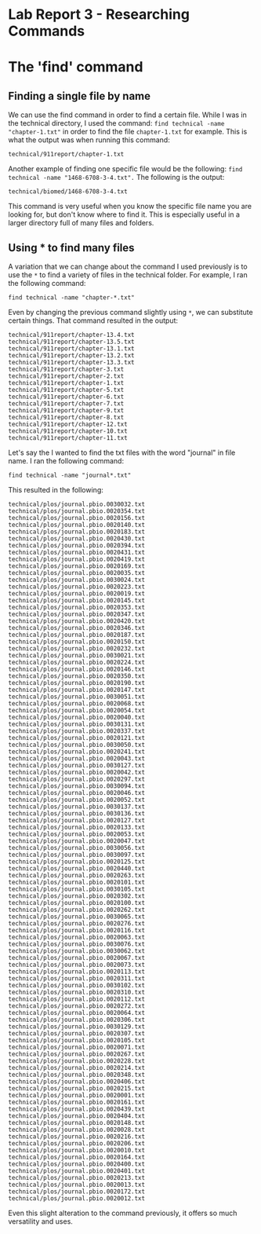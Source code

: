 # Lab Report 3 - Researching Commands

# The 'find' command

## Finding a single file by name
 We can use the find command in order to find a certain file. While I was in the technical directory, I used the command:
 `find technical -name "chapter-1.txt"` in order to find the file `chapter-1.txt` for example. This is what the output was when running this command:
 ```
 technical/911report/chapter-1.txt
```
Another example of finding one specific file would be the following: `find technical -name "1468-6708-3-4.txt".` The following is the output:
```
technical/biomed/1468-6708-3-4.txt
```

This command is very useful when you know the specific file name you are looking for, but don't know where to find it. This is especially useful in a larger directory
full of many files and folders. 




## Using * to find many files
A variation that we can change about the command I used previously is to use the `*` to find a variety of files in the technical folder. 
For example, I ran the following command:
```
find technical -name "chapter-*.txt"
```
Even by changing the previous command slightly using `*`, we can substitute certain things. That command resulted in the output:
```
technical/911report/chapter-13.4.txt
technical/911report/chapter-13.5.txt
technical/911report/chapter-13.1.txt
technical/911report/chapter-13.2.txt
technical/911report/chapter-13.3.txt
technical/911report/chapter-3.txt
technical/911report/chapter-2.txt
technical/911report/chapter-1.txt
technical/911report/chapter-5.txt
technical/911report/chapter-6.txt
technical/911report/chapter-7.txt
technical/911report/chapter-9.txt
technical/911report/chapter-8.txt
technical/911report/chapter-12.txt
technical/911report/chapter-10.txt
technical/911report/chapter-11.txt
```
Let's say the I wanted to find the txt files with the word "journal" in file name. I ran the following command:
```
find technical -name "journal*.txt"
```
This resulted in the following:
```
technical/plos/journal.pbio.0030032.txt
technical/plos/journal.pbio.0020354.txt
technical/plos/journal.pbio.0020156.txt
technical/plos/journal.pbio.0020140.txt
technical/plos/journal.pbio.0020183.txt
technical/plos/journal.pbio.0020430.txt
technical/plos/journal.pbio.0020394.txt
technical/plos/journal.pbio.0020431.txt
technical/plos/journal.pbio.0020419.txt
technical/plos/journal.pbio.0020169.txt
technical/plos/journal.pbio.0020035.txt
technical/plos/journal.pbio.0030024.txt
technical/plos/journal.pbio.0020223.txt
technical/plos/journal.pbio.0020019.txt
technical/plos/journal.pbio.0020145.txt
technical/plos/journal.pbio.0020353.txt
technical/plos/journal.pbio.0020347.txt
technical/plos/journal.pbio.0020420.txt
technical/plos/journal.pbio.0020346.txt
technical/plos/journal.pbio.0020187.txt
technical/plos/journal.pbio.0020150.txt
technical/plos/journal.pbio.0020232.txt
technical/plos/journal.pbio.0030021.txt
technical/plos/journal.pbio.0020224.txt
technical/plos/journal.pbio.0020146.txt
technical/plos/journal.pbio.0020350.txt
technical/plos/journal.pbio.0020190.txt
technical/plos/journal.pbio.0020147.txt
technical/plos/journal.pbio.0030051.txt
technical/plos/journal.pbio.0020068.txt
technical/plos/journal.pbio.0020054.txt
technical/plos/journal.pbio.0020040.txt
technical/plos/journal.pbio.0030131.txt
technical/plos/journal.pbio.0020337.txt
technical/plos/journal.pbio.0020121.txt
technical/plos/journal.pbio.0030050.txt
technical/plos/journal.pbio.0020241.txt
technical/plos/journal.pbio.0020043.txt
technical/plos/journal.pbio.0030127.txt
technical/plos/journal.pbio.0020042.txt
technical/plos/journal.pbio.0020297.txt
technical/plos/journal.pbio.0030094.txt
technical/plos/journal.pbio.0020046.txt
technical/plos/journal.pbio.0020052.txt
technical/plos/journal.pbio.0030137.txt
technical/plos/journal.pbio.0030136.txt
technical/plos/journal.pbio.0020127.txt
technical/plos/journal.pbio.0020133.txt
technical/plos/journal.pbio.0020053.txt
technical/plos/journal.pbio.0020047.txt
technical/plos/journal.pbio.0030056.txt
technical/plos/journal.pbio.0030097.txt
technical/plos/journal.pbio.0020125.txt
technical/plos/journal.pbio.0020440.txt
technical/plos/journal.pbio.0020263.txt
technical/plos/journal.pbio.0020101.txt
technical/plos/journal.pbio.0030105.txt
technical/plos/journal.pbio.0020302.txt
technical/plos/journal.pbio.0020100.txt
technical/plos/journal.pbio.0020262.txt
technical/plos/journal.pbio.0030065.txt
technical/plos/journal.pbio.0020276.txt
technical/plos/journal.pbio.0020116.txt
technical/plos/journal.pbio.0020063.txt
technical/plos/journal.pbio.0030076.txt
technical/plos/journal.pbio.0030062.txt
technical/plos/journal.pbio.0020067.txt
technical/plos/journal.pbio.0020073.txt
technical/plos/journal.pbio.0020113.txt
technical/plos/journal.pbio.0020311.txt
technical/plos/journal.pbio.0030102.txt
technical/plos/journal.pbio.0020310.txt
technical/plos/journal.pbio.0020112.txt
technical/plos/journal.pbio.0020272.txt
technical/plos/journal.pbio.0020064.txt
technical/plos/journal.pbio.0020306.txt
technical/plos/journal.pbio.0030129.txt
technical/plos/journal.pbio.0020307.txt
technical/plos/journal.pbio.0020105.txt
technical/plos/journal.pbio.0020071.txt
technical/plos/journal.pbio.0020267.txt
technical/plos/journal.pbio.0020228.txt
technical/plos/journal.pbio.0020214.txt
technical/plos/journal.pbio.0020348.txt
technical/plos/journal.pbio.0020406.txt
technical/plos/journal.pbio.0020215.txt
technical/plos/journal.pbio.0020001.txt
technical/plos/journal.pbio.0020161.txt
technical/plos/journal.pbio.0020439.txt
technical/plos/journal.pbio.0020404.txt
technical/plos/journal.pbio.0020148.txt
technical/plos/journal.pbio.0020028.txt
technical/plos/journal.pbio.0020216.txt
technical/plos/journal.pbio.0020206.txt
technical/plos/journal.pbio.0020010.txt
technical/plos/journal.pbio.0020164.txt
technical/plos/journal.pbio.0020400.txt
technical/plos/journal.pbio.0020401.txt
technical/plos/journal.pbio.0020213.txt
technical/plos/journal.pbio.0020013.txt
technical/plos/journal.pbio.0020172.txt
technical/plos/journal.pbio.0020012.txt
```
Even this slight alteration to the command previously, it offers so much versatility and uses. 

